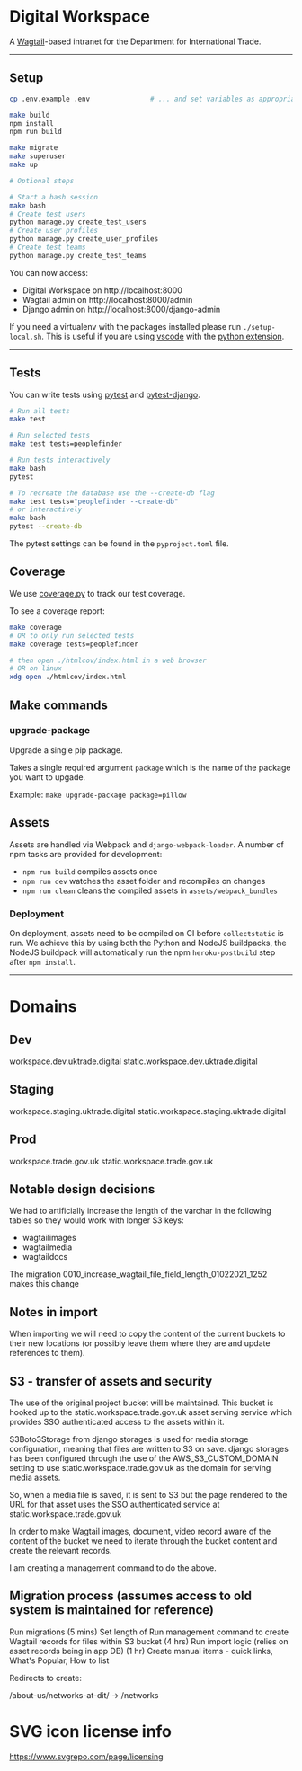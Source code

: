 # Digital Workspace

A [Wagtail]-based intranet for the Department for International Trade.

---

## Setup

```bash
cp .env.example .env               # ... and set variables as appropriate

make build
npm install
npm run build

make migrate
make superuser
make up

# Optional steps

# Start a bash session
make bash
# Create test users
python manage.py create_test_users
# Create user profiles
python manage.py create_user_profiles
# Create test teams
python manage.py create_test_teams
```

You can now access:
  - Digital Workspace on http://localhost:8000
  - Wagtail admin on http://localhost:8000/admin
  - Django admin on http://localhost:8000/django-admin

If you need a virtualenv with the packages installed please run `./setup-local.sh`.
This is useful if you are using [vscode](https://code.visualstudio.com/) with the
[python extension](https://marketplace.visualstudio.com/items?itemName=ms-python.python).

---

## Tests

You can write tests using [pytest](https://docs.pytest.org/en/stable/) and [pytest-django](https://pytest-django.readthedocs.io/en/latest/).

```bash
# Run all tests
make test

# Run selected tests
make test tests=peoplefinder

# Run tests interactively
make bash
pytest

# To recreate the database use the --create-db flag
make test tests="peoplefinder --create-db"
# or interactively
make bash
pytest --create-db
```

The pytest settings can be found in the `pyproject.toml` file.

## Coverage

We use [coverage.py](https://coverage.readthedocs.io) to track our test coverage.

To see a coverage report:
```bash
make coverage
# OR to only run selected tests
make coverage tests=peoplefinder

# then open ./htmlcov/index.html in a web browser
# OR on linux
xdg-open ./htmlcov/index.html
```

## Make commands

### upgrade-package

Upgrade a single pip package.

Takes a single required argument `package` which is the name of the package you
want to upgade.

Example: `make upgrade-package package=pillow`

## Assets

Assets are handled via Webpack and `django-webpack-loader`. A number of npm
tasks are provided for development:

- `npm run build` compiles assets once
- `npm run dev` watches the asset folder and recompiles on changes
- `npm run clean` cleans the compiled assets in `assets/webpack_bundles`

### Deployment

On deployment, assets need to be compiled on CI before `collectstatic` is run.
We achieve this by using both the Python and NodeJS buildpacks, the NodeJS
buildpack will automatically run the npm `heroku-postbuild` step after
`npm install`.

---

# Domains

## Dev
workspace.dev.uktrade.digital
static.workspace.dev.uktrade.digital

## Staging
workspace.staging.uktrade.digital
static.workspace.staging.uktrade.digital

## Prod
workspace.trade.gov.uk
static.workspace.trade.gov.uk

[Wagtail]: https://www.wagtail.io

## Notable design decisions
We had to artificially increase the length of the varchar in the following tables so they would work with longer S3 keys:

 * wagtailimages
 * wagtailmedia
 * wagtaildocs

The migration 0010_increase_wagtail_file_field_length_01022021_1252 makes this change

## Notes in import
When importing we will need to copy the content of the current buckets to their new locations (or possibly leave them where they are and update references to them).


## S3 - transfer of assets and security
The use of the original project bucket will be maintained. This bucket is
hooked up to the static.workspace.trade.gov.uk asset serving service which
provides SSO authenticated access to the assets within it.

S3Boto3Storage from django storages is used for media storage configuration,
meaning that files are written to S3 on save. django storages has been configured
through the use of the AWS_S3_CUSTOM_DOMAIN setting to use static.workspace.trade.gov.uk
as the domain for serving media assets.

So, when a media file is saved, it is sent to S3 but the page rendered to the URL
for that asset uses the SSO authenticated service at static.workspace.trade.gov.uk

In order to make Wagtail images, document, video record aware of the content of
the bucket we need to iterate through the bucket content and create the relevant records.

I am creating a management command to do the above.

## Migration process (assumes access to old system is maintained for reference)
Run migrations (5 mins)
Set length of 
Run management command to create Wagtail records for files within S3 bucket (4 hrs)
Run import logic (relies on asset records being in app DB) (1 hr)
Create manual items - quick links, What's Popular, How to list

Redirects to create:

/about-us/networks-at-dit/ -> /networks

# SVG icon license info
https://www.svgrepo.com/page/licensing